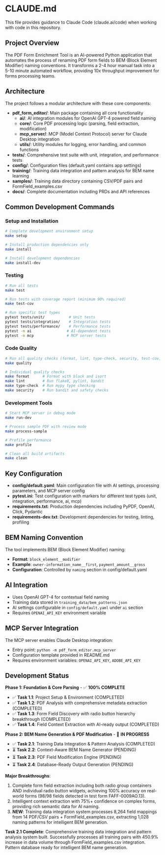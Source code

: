 # CLAUDE.md

This file provides guidance to Claude Code (claude.ai/code) when working with code in this repository.

## Project Overview

The PDF Form Enrichment Tool is an AI-powered Python application that automates the process of renaming PDF form fields to BEM (Block Element Modifier) naming conventions. It transforms a 2-4 hour manual task into a 5-10 minute automated workflow, providing 10x throughput improvement for forms processing teams.

## Architecture

The project follows a modular architecture with these core components:

- **pdf_form_editor/**: Main package containing all core functionality
  - **ai/**: AI integration modules for OpenAI GPT-4 powered field naming  
  - **core/**: Core PDF processing logic (parsing, field extraction, modification)
  - **mcp_server/**: MCP (Model Context Protocol) server for Claude Desktop integration
  - **utils/**: Utility modules for logging, error handling, and common functions
- **tests/**: Comprehensive test suite with unit, integration, and performance tests
- **config/**: Configuration files (default.yaml contains app settings)
- **training/**: Training data integration and pattern analysis for BEM name learning
- **samples/**: Training data directory containing CSV/PDF pairs and FormField_examples.csv
- **docs/**: Complete documentation including PRDs and API references

## Common Development Commands

### Setup and Installation
```bash
# Complete development environment setup
make setup

# Install production dependencies only
make install

# Install development dependencies
make install-dev
```

### Testing
```bash
# Run all tests
make test

# Run tests with coverage report (minimum 90% required)
make test-cov

# Run specific test types
pytest tests/unit/           # Unit tests
pytest tests/integration/    # Integration tests  
pytest tests/performance/    # Performance tests
pytest -m ai                # AI-dependent tests
pytest -m mcp               # MCP server tests
```

### Code Quality
```bash
# Run all quality checks (format, lint, type-check, security, test-cov)
make quality

# Individual quality checks
make format      # Format with black and isort
make lint        # Run flake8, pylint, bandit
make type-check  # Run mypy type checking
make security    # Run bandit and safety checks
```

### Development Tools
```bash
# Start MCP server in debug mode
make run-dev

# Process sample PDF with review mode
make process-sample

# Profile performance
make profile

# Clean all build artifacts
make clean
```

## Key Configuration

- **config/default.yaml**: Main configuration file with AI settings, processing parameters, and MCP server config
- **pytest.ini**: Test configuration with markers for different test types (unit, integration, performance, ai, mcp)
- **requirements.txt**: Production dependencies including PyPDF, OpenAI, Click, Pydantic
- **requirements-dev.txt**: Development dependencies for testing, linting, profiling

## BEM Naming Convention

The tool implements BEM (Block Element Modifier) naming:
- **Format**: `block_element__modifier`
- **Example**: `owner-information_name__first`, `payment_amount__gross`
- **Configuration**: Controlled by `naming` section in config/default.yaml

## AI Integration

- Uses OpenAI GPT-4 for contextual field naming
- Training data stored in `training_data/bem_patterns.json`
- AI settings configurable in `config/default.yaml` under `ai` section
- Requires `OPENAI_API_KEY` environment variable

## MCP Server Integration

The MCP server enables Claude Desktop integration:
- Entry point: `python -m pdf_form_editor.mcp_server`
- Configuration template provided in README.md
- Requires environment variables: `OPENAI_API_KEY`, `ADOBE_API_KEY`

## Development Status

**Phase 1: Foundation & Core Parsing** - ✅ **100% COMPLETE**
- ✅ **Task 1.1**: Project Setup & Environment (COMPLETED)
- ✅ **Task 1.2**: PDF Analysis with comprehensive metadata extraction (COMPLETED)
- ✅ **Task 1.3**: Form Field Discovery with radio button hierarchy breakthrough (COMPLETED)
- ✅ **Task 1.4**: Field Context Extraction with AI-ready output (COMPLETED)

**Phase 2: BEM Name Generation & PDF Modification** - 🔄 **IN PROGRESS**
- ✅ **Task 2.1**: Training Data Integration & Pattern Analysis (COMPLETED)
- ⏳ **Task 2.2**: Context-Aware BEM Name Generator (PENDING)
- ⏳ **Task 2.3**: PDF Field Modification Engine (PENDING)  
- ⏳ **Task 2.4**: Database-Ready Output Generation (PENDING)

**Major Breakthroughs**: 
1. Complete form field extraction including both radio group containers AND individual radio button widgets, achieving 100% accuracy on real-world forms (98/98 fields detected in test form FAFF-0009AO.13).
2. Intelligent context extraction with 75%+ confidence on complex forms, providing rich semantic data for AI naming.
3. **NEW**: Training data integration system processes 8,264 field mappings from 14 PDF/CSV pairs + FormField_examples.csv, extracting 1,028 naming patterns for intelligent BEM generation.

**Task 2.1 Complete**: Comprehensive training data integration and pattern analysis system built. Successfully processes all training pairs with 450.9% increase in data volume through FormField_examples.csv integration. Pattern database ready for intelligent BEM name generation.